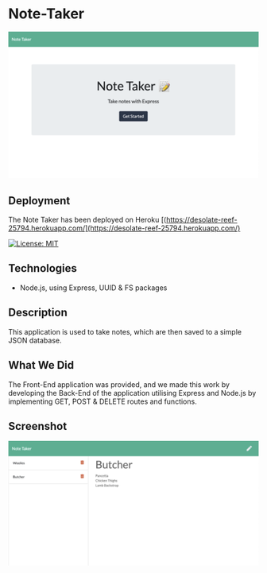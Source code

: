 # Note-Taker
![Screen Shot](assets/Note-Taker01.png)

## Deployment
The Note Taker has been deployed on Heroku [(https://desolate-reef-25794.herokuapp.com/](https://desolate-reef-25794.herokuapp.com/)

[![License: MIT](https://img.shields.io/badge/License-MIT-yellow.svg)](https://opensource.org/licenses/MIT)

## Technologies
- Node.js, using Express, UUID & FS packages

## Description
This application is used to take notes, which are then saved to a simple JSON database.

## What We Did
The Front-End application was provided, and we made this work by developing the Back-End of the application utilising Express and Node.js by implementing GET, POST & DELETE routes and functions.

## Screenshot
![Express Note Taker.](assets/Note-Taker02.png)
